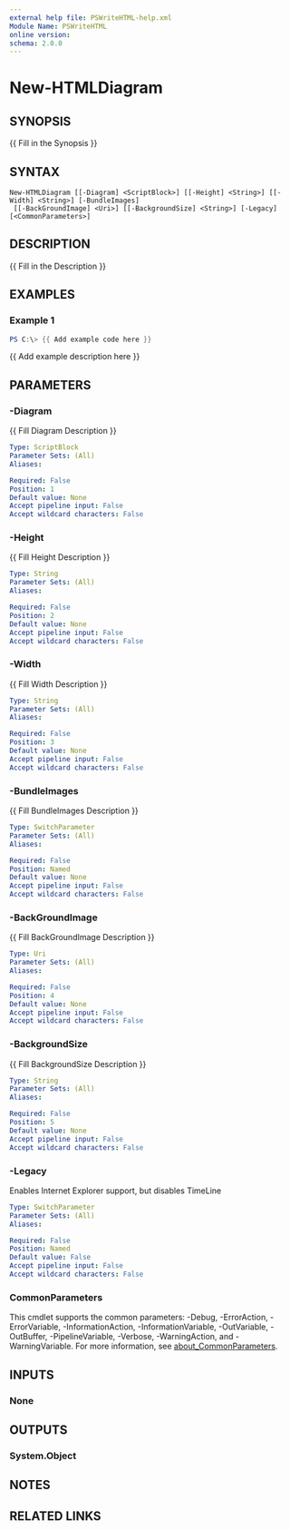 ```yaml
---
external help file: PSWriteHTML-help.xml
Module Name: PSWriteHTML
online version:
schema: 2.0.0
---
```


# New-HTMLDiagram

## SYNOPSIS
{{ Fill in the Synopsis }}

## SYNTAX

```
New-HTMLDiagram [[-Diagram] <ScriptBlock>] [[-Height] <String>] [[-Width] <String>] [-BundleImages]
 [[-BackGroundImage] <Uri>] [[-BackgroundSize] <String>] [-Legacy] [<CommonParameters>]
```

## DESCRIPTION
{{ Fill in the Description }}

## EXAMPLES

### Example 1
```powershell
PS C:\> {{ Add example code here }}
```

{{ Add example description here }}

## PARAMETERS

### -Diagram
{{ Fill Diagram Description }}

```yaml
Type: ScriptBlock
Parameter Sets: (All)
Aliases:

Required: False
Position: 1
Default value: None
Accept pipeline input: False
Accept wildcard characters: False
```

### -Height
{{ Fill Height Description }}

```yaml
Type: String
Parameter Sets: (All)
Aliases:

Required: False
Position: 2
Default value: None
Accept pipeline input: False
Accept wildcard characters: False
```

### -Width
{{ Fill Width Description }}

```yaml
Type: String
Parameter Sets: (All)
Aliases:

Required: False
Position: 3
Default value: None
Accept pipeline input: False
Accept wildcard characters: False
```

### -BundleImages
{{ Fill BundleImages Description }}

```yaml
Type: SwitchParameter
Parameter Sets: (All)
Aliases:

Required: False
Position: Named
Default value: None
Accept pipeline input: False
Accept wildcard characters: False
```

### -BackGroundImage
{{ Fill BackGroundImage Description }}

```yaml
Type: Uri
Parameter Sets: (All)
Aliases:

Required: False
Position: 4
Default value: None
Accept pipeline input: False
Accept wildcard characters: False
```

### -BackgroundSize
{{ Fill BackgroundSize Description }}

```yaml
Type: String
Parameter Sets: (All)
Aliases:

Required: False
Position: 5
Default value: None
Accept pipeline input: False
Accept wildcard characters: False
```

### -Legacy
Enables Internet Explorer support, but disables TimeLine

```yaml
Type: SwitchParameter
Parameter Sets: (All)
Aliases:

Required: False
Position: Named
Default value: False
Accept pipeline input: False
Accept wildcard characters: False
```

### CommonParameters
This cmdlet supports the common parameters: -Debug, -ErrorAction, -ErrorVariable, -InformationAction, -InformationVariable, -OutVariable, -OutBuffer, -PipelineVariable, -Verbose, -WarningAction, and -WarningVariable. For more information, see [about_CommonParameters](http://go.microsoft.com/fwlink/?LinkID=113216).

## INPUTS

### None

## OUTPUTS

### System.Object
## NOTES

## RELATED LINKS

